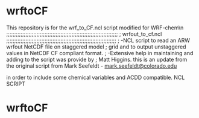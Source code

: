 #   wrftoCF

This repository is for the wrf_to_CF.ncl script modified for WRF-chem\n
;;;;;;;;;;;;;;;;;;;;;;;;;;;;;;;;;;;;;;;;;;;;;;;;;;;;;;;;;;;;;;;;;;;;;;
; wrfout_to_cf.ncl
;;;;;;;;;;;;;;;;;;;;;;;;;;;;;;;;;;;;;;;;;;;;;;;;;;;;;;;;;;;;;;;;;;;;;
; -NCL script to read an ARW wrfout NetCDF file on staggered model
;  grid and to output unstaggered values in NetCDF CF compliant format.
; -Extensive help in maintaining and adding to the script was provide by
;  Matt Higgins.
this is an update from the original script from 
Mark Seefeldt - mark.seefeldt@colorado.edu

in order to include some chemical variables and ACDD compatible.
NCL SCRIPT
# wrftoCF
